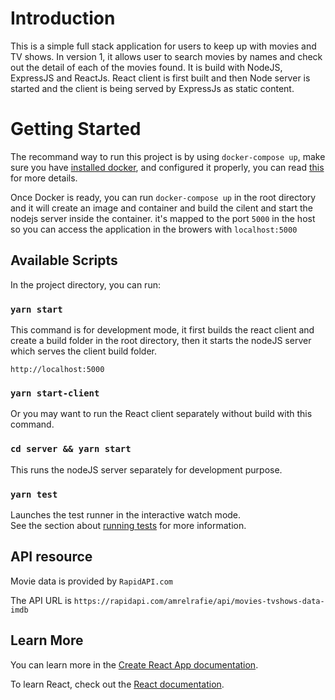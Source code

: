 # Introduction

This is a simple full stack application for users to keep up with movies and TV shows. In version 1,
it allows user to search movies by names and check out the detail of each of the movies found. It is
build with NodeJS, ExpressJS and ReactJs. React client is first built and then Node server is started
and the client is being served by ExpressJs as static content.

# Getting Started

The recommand way to run this project is by using `docker-compose up`, make sure you have [installed docker](https://www.docker.com/?utm_source=google&utm_medium=cpc&utm_campaign=dockerhomepage&utm_content=namer&utm_term=dockerhomepage&utm_budget=growth&gclid=Cj0KCQiAhMOMBhDhARIsAPVml-EL5wV4L0a85P7lPdSyg_CBr8TUYGK_BLEL2L3f9iLd2MpCJWGj9sMaAjOnEALw_wcB), and configured it properly, you can read [this](https://docs.docker.com/desktop/mac/install/) for more details.

Once Docker is ready, you can run `docker-compose up` in the root directory and it will create an image and container and build the cilent and start the nodejs server inside the container.
it's mapped to the port `5000` in the host so you can access the application in the browers with `localhost:5000`

## Available Scripts

In the project directory, you can run:

### `yarn start`

This command is for development mode, it first builds the react client and create a build folder in the root directory, then it starts the nodeJS server
which serves the client build folder.

`http://localhost:5000`

### `yarn start-client`

Or you may want to run the React client separately without build with this command.

### `cd server && yarn start`

This runs the nodeJS server separately for development purpose.

### `yarn test`

Launches the test runner in the interactive watch mode.\
See the section about [running tests](https://facebook.github.io/create-react-app/docs/running-tests) for more information.

## API resource

Movie data is provided by `RapidAPI.com`

The API URL is `https://rapidapi.com/amrelrafie/api/movies-tvshows-data-imdb`

## Learn More

You can learn more in the [Create React App documentation](https://facebook.github.io/create-react-app/docs/getting-started).

To learn React, check out the [React documentation](https://reactjs.org/).
